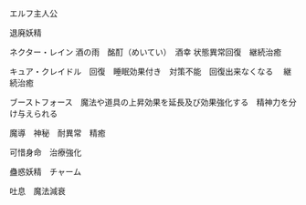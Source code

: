 エルフ主人公

退廃妖精

ネクター・レイン 酒の雨　酩酊（めいてい）　酒幸  状態異常回復　継続治癒

キュア・クレイドル　回復　睡眠効果付き　対策不能　回復出来なくなる 　継続治癒

ブーストフォース　魔法や道具の上昇効果を延長及び効果強化する　精神力を分け与えられる　


魔導　神秘　耐異常　精癒　　

可惜身命　治療強化

蠱惑妖精　チャーム

吐息　魔法減衰




